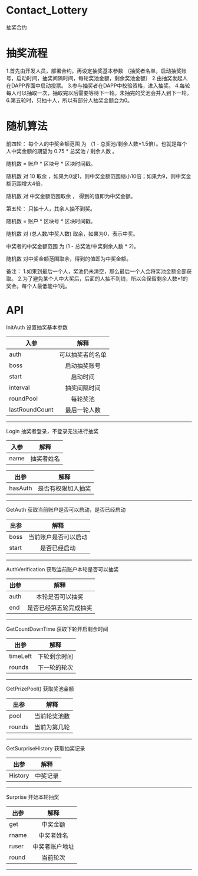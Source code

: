 # Contact_Lottery
抽奖合约

# 抽奖流程
1.首先由开发人员，部署合约，再设定抽奖基本参数 （抽奖者名单，启动抽奖账号，启动时间，抽奖间隔时间，每轮奖池金额，剩余奖池金额）
2.由抽奖发起人在DAPP界面中启动投票。
3.参与抽奖者在DAPP中校验资格，进入抽奖。
4.每轮每人可以抽取一次，抽取完以后需要等待下一轮。未抽完的奖池会并入到下一轮。
6.第五轮时，只抽十人，所以有部分人抽奖金额会为0。 

# 随机算法
前四轮：
每个人的中奖金额范围 为 （1 - 总奖池/剩余人数*1.5倍）。也就是每个人中奖金额的期望为 0.75 * 总奖池 / 剩余人数 。

随机数 = 账户 * 区块号 * 区块时间戳。

随机数 对 10 取余 ，如果为0或1，则中奖金额范围缩小10倍；如果为9，则中奖金额范围增大4倍。

随机数 对 中奖金额范围取余 ， 得到的值即为中奖金额。

第五轮：
只抽十人，其余人抽不到奖。

随机数 = 账户 * 区块号 * 区块时间戳。

随机数 对 (总人数/中奖人数) 取余，如果为0，表示中奖。

中奖者的中奖金额范围 为 (1 - 总奖池/中奖剩余人数 * 2)。

随机数 对中奖金额范围取余，得到的值即为中奖金额。

备注：
1.如果到最后一个人，奖池仍未清空，那么最后一个人会将奖池金额全部获取。
2.为了避免某个人中大奖后，后面的人抽不到钱，所以会保留剩余人数*1的奖金。每个人最低能中1元。

# API
InitAuth  设置抽奖基本参数

入参|解释
---|:--:
auth|可以抽奖者的名单
boss|启动抽奖账号
start|启动时间
interval|抽奖间隔时间
roundPool|每轮奖池
lastRoundCount|最后一轮人数
---

Login 抽奖者登录，不登录无法进行抽奖

入参|解释
---|:--:
name|抽奖者姓名

出参|解释
---|:--:
hasAuth|是否有权限加入抽奖
---

GetAuth 获取当前账户是否可以启动，是否已经启动

出参|解释
---|:--:
boss|当前账户是否可以启动
start|是否已经启动
---

AuthVerification 获取当前账户本轮是否可以抽奖

出参|解释
---|:--:
auth|本轮是否可以抽奖
end | 是否已经第五轮完成抽奖
---

GetCountDownTime 获取下轮开启剩余时间

出参|解释
---|:--:
timeLeft|下轮剩余时间
rounds|下一轮的轮次
---

GetPrizePool() 获取奖池金额

出参|解释
---|:--:
pool|当前轮奖池数
rounds|当前为第几轮
---

GetSurpriseHistory 获取抽奖记录

出参|解释
---|:--:
History|中奖记录
---

Surprise 开始本轮抽奖

出参|解释
---|:--:
get|中奖金额
rname|中奖者姓名
ruser|中奖者账户地址
round|当前轮次
---

